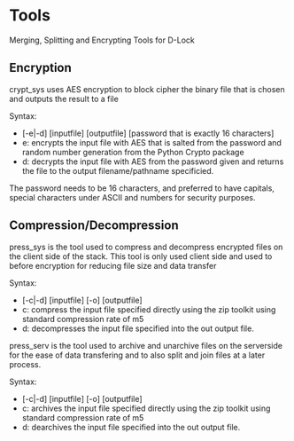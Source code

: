 # Tools
Merging, Splitting and Encrypting Tools for D-Lock
## Encryption
crypt_sys uses AES encryption to block cipher the binary file that is chosen and outputs the result to a file

   Syntax:
  - [-e|-d] [inputfile] [outputfile] [password that is exactly 16 characters]
  - e: encrypts the input file with AES that is salted from the password and random number generation from the Python Crypto package
  - d: decrypts the input file with AES from the password given and returns the file to the output filename/pathname specificied.
  
  The password needs to be 16 characters, and preferred to have capitals, special characters under ASCII and  numbers for security purposes.
  
## Compression/Decompression
press_sys is the tool used to compress and decompress encrypted files on the client side of the stack. This tool is only used client side and used to before encryption for reducing file size and data transfer
 
 Syntax:
  - [-c|-d] [inputfile] [-o] [outputfile]
  - c: compress the input file specified directly using the zip toolkit using standard compression rate of m5
  - d: decompresses the input file specified into the out output file.

press_serv is the tool used to archive and unarchive files on the serverside for the ease of data transfering and to also split and join files at a later process.

 Syntax:
  - [-c|-d] [inputfile] [-o] [outputfile]
  - c: archives the input file specified directly using the zip toolkit using standard compression rate of m5
  - d: dearchives the input file specified into the out output file. 
